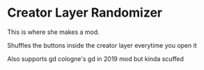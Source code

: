 # Creator Layer Randomizer

This is where she makes a mod.

Shuffles the buttons inside the creator layer everytime you open it

Also supports gd cologne's gd in 2019 mod but kinda scuffed
